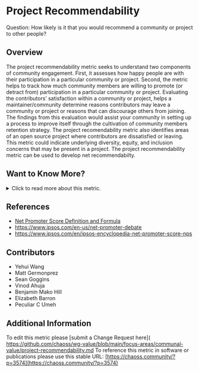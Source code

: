 # Project Recommendability

Question: How likely is it that you would recommend a community or project to other people? 

## Overview

The project recommendability metric seeks to understand two components of community engagement. First, it assesses how happy people are with their participation in a particular community or project. Second, the metric helps to track how much community members are willing to promote (or detract from) participation in a particular community or project. Evaluating the contributors’ satisfaction within a community or project, helps a maintainer/community determine reasons contributors may leave a community or project or reasons that can discourage others from joining. The findings from this evaluation would assist your community in setting up a process to improve itself through the cultivation of community members retention strategy. The project recomendability metric also identifies areas of an open source project where contributors are dissatisfied or leaving. This metric could indicate underlying diversity, equity, and inclusion concerns that may be present in a project. The project recommendability metric can be used to develop net recommendabilty.

## Want to Know More?

<span markdown="1"><details>
<summary>Click to read more about this metric.</summary>

### Data Collection Strategies 
Implicit Data: 

* Community newcomer inclusion factors, such as responsiveness to issues and change requests. 
* Community health factors like change request acceptance rate and release cadence. 

Explicit Data: 

* Surveys focused on obtaining contributor perspectives on different communities and contributors. Sample questions include: 
    * Could you specify where you primarily contribute to the community/project? 
    * What aspects of this project do you find exceptionally motivating?
    * What aspects of this project do you want to see improved in the future?
    * (optional) Please share your GitHub ID or email address if you wish to help us build some context around your answers as associated with your issues or change requests. This data will not be available to project maintainers or others in the project.
    * How likely is it that you would recommend this community/project to other people? (Likert scale 0-x scores)
        * Not at all likely
        * Neutral
        * Extremely Likely
          * As a result of “Not at all likely”: Why do you not recommend the community to your friends or colleagues?
          * As a result of “Neutral”: Is there anything we can improve?
          * As a result of “Extremely likely”: Which part of work or areas do you recommend the community to your friends or colleagues?


### Filters 
By location of engagement. For example, by asking from:

* Code committer 
* Issue reporters
* Issue responders
* Reviewers (e.g., in change requests)
* Event participants
* Release cycle managers
* Community members (e.g., committers, maintainers, board members)
* Demographic segments of respondents
* Length of time in the community, or time since the first contribution
* Activity type (e.g., new contributors, core, regular, casual, episodic)


### Visualizations
The following provides a way to consider net recommendability. 

1. Individuals who provide low, moderate, or high individual scores on this metric are categorized along a continuum from Detractor, to Passive, and, finally, to Promoter through segmentation using a statistical answer distribution determined to be appropriate for the project (e.g., Figure 1). 
2. The percentage of promoters can be subtracted from the percentage of promoters to produce a measure of net recommendability.

---

![recommendability-scale](https://github.com/chaoss/wg-value/blob/main/focus-areas/communal-value/images/project-recommendability_recommendability-scale.png)


Figure 1: An example of one mapping between a 10-point likert scale and categorization of contributors. 

%Detractors-%Promoters = **Net Recommendability**

---
Net recommendability is inspired by the [Net Promoter Score](https://www.surveymonkey.com/mp/net-promoter-score-definition-formula/).

</details></span>


## References
* [Net Promoter Score Definition and Formula](https://www.surveymonkey.com/mp/net-promoter-score-definition-formula/)
* https://www.ipsos.com/en-us/net-promoter-debate
* https://www.ipsos.com/en/ipsos-encyclopedia-net-promoter-score-nps 


## Contributors
* Yehui Wang 
* Matt Germonprez 
* Sean Goggins 
* Vinod Ahuja 
* Benjamin Mako Hill
* Elizabeth Barron
* Peculiar C Umeh


## Additional Information
To edit this metric please [submit a Change Request here]( https://github.com/chaoss/wg-value/blob/main/focus-areas/communal-value/project-recommendability.md
To reference this metric in software or publications please use this stable URL: [https://chaoss.community/?p=3574](https://chaoss.community/?p=3574)

<!-- # For groupings in the knowledge base
Context tags: Platform, Contributor
Keyword tags: advocate, promote, famous, detract
→

